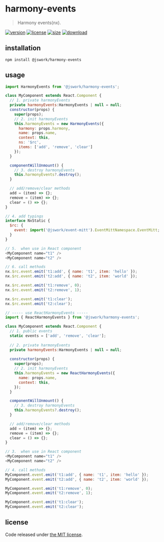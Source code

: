 # harmony-events
> Harmony events(nx).

[![version][version-image]][version-url]
[![license][license-image]][license-url]
[![size][size-image]][size-url]
[![download][download-image]][download-url]

## installation
```shell
npm install @jswork/harmony-events
```

## usage
```js
import HarmonyEvents from '@jswork/harmony-events';

class MyComponent extends React.Component {
  // 1. private harmonyEvents
  private harmonyEvents:HarmonyEvents | null = null;
  constructor(props) {
    super(props);
    // 2. init harmonyEvents
    this.harmonyEvents = new HarmonyEvents({
      harmony: props.harmony,
      name: props.name,
      context: this,
      ns: '$rc',
      items: ['add', 'remove', 'clear']
    });
  }

  componentWillUnmount() {
    // 3. destroy harmonyEvents
    this.harmonyEvents?.destroy();
  }

  // add/remove/clear methods
  add = (item) => {};
  remove = (item) => {};
  clear = () => {};
}

// 4. add typings
interface NxStatic {
  $rc: {
    event: import('@jswork/event-mitt').EventMittNamespace.EventMitt;
  }
}

// 5.  when use in React component
<MyComponent name="t1" />
<MyComponent name="t2" />

// 6. call methods
nx.$rc.event.emit('t1:add', { name: 't1', item: 'hello' });
nx.$rc.event.emit('t2:add', { name: 't2', item: 'world' });

nx.$rc.event.emit('t1:remove', 0);
nx.$rc.event.emit('t2:remove', 1);

nx.$rc.event.emit('t1:clear');
nx.$rc.event.emit('t2:clear');

// ----- use ReactHarmonyEvents -----
import { ReactHarmonyEvents } from '@jswork/harmony-events';

class MyComponent extends React.Component {
  // 1. public events
  static events = ['add', 'remove', 'clear'];
  
  // 2. private harmonyEvents
  private harmonyEvents:HarmonyEvents | null = null;
  
  constructor(props) {
    super(props);
    // 2. init harmonyEvents
    this.harmonyEvents = new ReactHarmonyEvents({
      name: props.name,
      context: this,
    });
  }

  componentWillUnmount() {
    // 3. destroy harmonyEvents
    this.harmonyEvents?.destroy();
  }

  // add/remove/clear methods
  add = (item) => {};
  remove = (item) => {};
  clear = () => {};
}

// 3.  when use in React component
<MyComponent name="t1" />
<MyComponent name="t2" />

// 4. call methods
MyComponent.event.emit('t1:add', { name: 't1', item: 'hello' });
MyComponent.event.emit('t2:add', { name: 't2', item: 'world' });

MyComponent.event.emit('t1:remove', 0);
MyComponent.event.emit('t2:remove', 1);

MyComponent.event.emit('t1:clear');
MyComponent.event.emit('t2:clear');
```

## license
Code released under [the MIT license](https://github.com/afeiship/harmony-events/blob/master/LICENSE.txt).

[version-image]: https://img.shields.io/npm/v/@jswork/harmony-events
[version-url]: https://npmjs.org/package/@jswork/harmony-events

[license-image]: https://img.shields.io/npm/l/@jswork/harmony-events
[license-url]: https://github.com/afeiship/harmony-events/blob/master/LICENSE.txt

[size-image]: https://img.shields.io/bundlephobia/minzip/@jswork/harmony-events
[size-url]: https://github.com/afeiship/harmony-events/blob/master/dist/index.min.js

[download-image]: https://img.shields.io/npm/dm/@jswork/harmony-events
[download-url]: https://www.npmjs.com/package/@jswork/harmony-events
